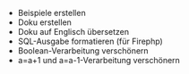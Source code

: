 * Beispiele erstellen
* Doku erstellen
* Doku auf Englisch übersetzen
* SQL-Ausgabe formatieren (für Firephp)
* Boolean-Verarbeitung verschönern
* a=a+1 und a=a-1-Verarbeitung verschönern
